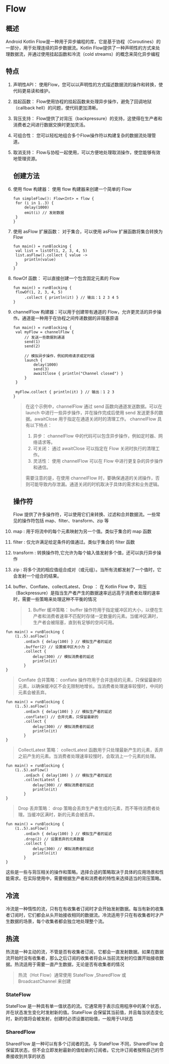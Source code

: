 # Flow

## 概述

Android Kotlin Flow是一种用于异步编程的库，它是基于协程（Coroutines）的一部分，用于处理连续的异步数据流。Kotlin Flow提供了一种声明性的方式来处理数据流，并通过使用挂起函数和冷流（cold streams）的概念来简化异步编程

## 特点

1. 声明性API： 使用Flow，您可以以声明性的方式描述数据流的操作和转换，使代码更易读和维护。

2. 挂起函数： Flow使用协程的挂起函数来处理异步操作，避免了回调地狱（callback hell）的问题，使代码更加清晰。

3. 背压支持： Flow提供了对背压（backpressure）的支持，这使得在生产者和消费者之间进行数据交换时更加灵活。

4. 可组合性： 您可以轻松地组合多个Flow操作符以构建复杂的数据流处理管道。

5. 取消支持： Flow与协程一起使用，可以方便地处理取消操作，使您能够有效地管理资源。
   
   ## 创建方法

6. 使用 flow 构建器： 使用 flow 构建器来创建一个简单的 Flow
   
   ```
   fun simpleFlow(): Flow<Int> = flow {
    for (i in 1..3) {
        delay(1000)
        emit(i) // 发射数据
    }
   }
   ```

7. 使用 asFlow 扩展函数： 对于集合，可以使用 asFlow 扩展函数将集合转换为 Flow
   
   ```
   fun main() = runBlocking {
    val list = listOf(1, 2, 3, 4, 5)
    list.asFlow().collect { value ->
        println(value)
    }
   }
   ```

8. flowOf 函数： 可以直接创建一个包含固定元素的 Flow
   
   ```
   fun main() = runBlocking {
    flowOf(1, 2, 3, 4, 5)
        .collect { println(it) } // 输出：1 2 3 4 5
   }
   ```

9. channelFlow 构建器：可以用于创建带有通道的 Flow，允许更灵活的异步操作。通道是一种用于在协程之间传递数据的非阻塞原语
   
   ```
   fun main() = runBlocking {
    val myFlow = channelFlow {
        // 发送一些数据到通道
        send(1)
        send(2)
   
        // 模拟异步操作，例如网络请求或定时器
        launch {
            delay(1000)
            send(3)
            awaitClose { println("Channel closed") }
        }
    }
   
    myFlow.collect { println(it) } // 输出：1 2 3
   }
   ```
   
   > 在这个示例中，channelFlow 通过 send 函数向通道发送数据。可以在 launch 中进行一些异步操作，并在操作完成后使用 send 发送更多的数据。awaitClose 用于指定在通道关闭时的清理工作。
   > channelFlow 具有以下特点：
   > 
   > 1. 异步： channelFlow 中的代码可以包含异步操作，例如定时器、网络请求等。
   > 2. 可关闭： 通过 awaitClose 可以指定在 Flow 关闭时执行的清理工作。
   > 3. 灵活性： 使用 channelFlow 可以在 Flow 中进行更复杂的异步操作和通信。
   > 
   > 需要注意的是，在使用 channelFlow 时，要确保通道的关闭操作，否则可能导致内存泄漏。通道关闭的时机取决于具体的需求和业务逻辑。
   
   ## 操作符
   
   Flow 提供了许多操作符，可以使用它们来转换、过滤和合并数据流。一些常见的操作符包括 map、filter、transform、zip 等

10. map : 用于将流中的每个元素映射为另一个值。类似于集合的 map 函数

11. filter : 仅允许满足给定条件的值通过。类似于集合的 filter 函数

12. transform : 转换操作符,它允许为每个输入值发射多个值，还可以执行异步操作

13. zip : 将多个流的相应值组合成对（或元组）。当所有流都发射了一个值时，它会发射一个组合的结果。

14. buffer、Conflate、collectLatest、Drop ： 在 Kotlin Flow 中，背压（Backpressure）是指当生产者产生的数据速率远远高于消费者处理的速率时，需要一些策略来处理这种不平衡的情况
    
    > 1. Buffer 缓冲策略：
    >    buffer 操作符用于指定缓冲区的大小，以便在生产者和消费者速率不匹配时存储一定数量的元素。当缓冲区满时，生产者会被阻塞，直到有足够的空间可用。

```
fun main() = runBlocking {
    (1..5).asFlow()
        .onEach { delay(100) } // 模拟生产者的延迟
        .buffer(2) // 设置缓冲区大小为 2
        .collect {
            delay(300) // 模拟消费者的延迟
            println(it)
        }
}
```

>  Conflate 合并策略：
> conflate 操作符用于合并连续的元素，只保留最新的元素，以确保缓冲区不会无限制地增长。当消费者处理速率较慢时，中间的元素会被丢弃。

```
fun main() = runBlocking {
    (1..5).asFlow()
        .onEach { delay(100) } // 模拟生产者的延迟
        .conflate() // 合并元素，只保留最新的
        .collect {
            delay(300) // 模拟消费者的延迟
            println(it)
        }
}
```

>  CollectLatest 策略：
> collectLatest 函数用于只处理最新产生的元素，丢弃之前产生的元素。当消费者处理速率较慢时，会取消上一个元素的处理。

```
fun main() = runBlocking {
    (1..5).asFlow()
        .onEach { delay(100) } // 模拟生产者的延迟
        .collectLatest {
            delay(300) // 模拟消费者的延迟
            println(it)
        }
} 
```

> Drop 丢弃策略：
> drop 策略会丢弃生产者生成的元素，而不等待消费者处理。当缓冲区满时，新的元素会被丢弃。

```
fun main() = runBlocking {
    (1..5).asFlow()
        .onEach { delay(100) } // 模拟生产者的延迟
        .drop(2) // 设置丢弃的元素数量
        .collect {
            delay(300) // 模拟消费者的延迟
            println(it)
        }
}
```

这些是一些与背压相关的操作和策略。选择合适的策略取决于具体的应用场景和性能需求。在实际使用中，需要根据生产者和消费者的特性来选择适当的背压策略。

## 冷流

冷流是一种惰性的流，只有在有收集者订阅时才会开始发射数据。每当有新的收集者订阅时，它们都会从头开始接收相同的数据流。冷流适用于只在有收集者时才产生数据的场景，每个收集者都会独立地处理整个流。

## 热流

热流是一种主动的流，不管是否有收集者订阅，它都会一直发射数据。如果在数据流开始时没有收集者，那么之后订阅的收集者将会从当前流发射的位置开始接收数据。热流适用于需要一直产生数据，无论是否有收集者的情况

> 热流（Hot Flow）通常使用 StateFlow ,SharedFlow 或 BroadcastChannel 来创建

### StateFlow

StateFlow 是一种具有单一值状态的流。它通常用于表示应用程序中的某个状态，并在状态发生变化时发射新的值。StateFlow 会保留其当前值，并且每当状态变化时，新的值将会被发射，创建时必须设置初始值，一般用于UI状态

### SharedFlow

SharedFlow 是一种可以有多个订阅者的流。与 StateFlow 不同，SharedFlow 会保留其状态，但不会立即发射最新的值给新的订阅者。它允许订阅者按照自己的节奏接收到共享的状态
